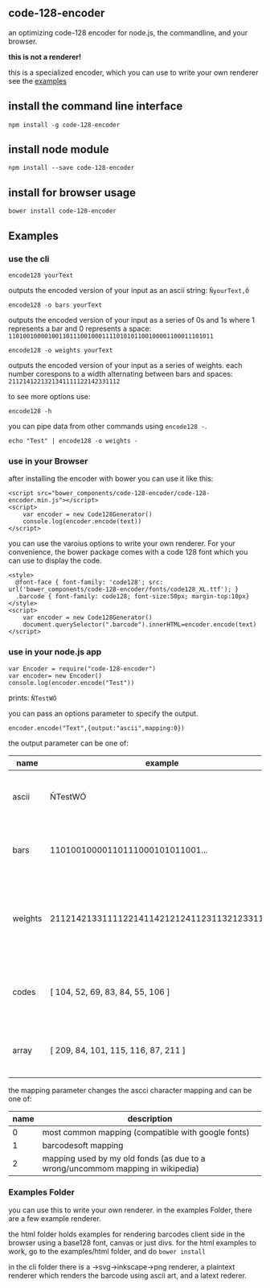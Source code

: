 ## code-128-encoder

an optimizing code-128 encoder for node.js, the commandline, and your browser.

**this is not a renderer!**

this is a specialized encoder, which you can use to write your own renderer see the [examples](#examples)

## install the command line interface

    npm install -g code-128-encoder

## install node module

    npm install --save code-128-encoder

## install for browser usage

    bower install code-128-encoder

## Examples

### use the cli

    encode128 yourText

outputs the encoded version of your input as an ascii string: `ÑyourText,Ó`

    encode128 -o bars yourText

outputs the encoded version of your input as a series of 0s and 1s where 1 represents a bar and 0 represents a space:  `110100100001001101110010001111010101100100001100011101011`

    encode128 -o weights yourText

outputs the encoded version of your input as a series of weights. each number corespons to a width alternating between bars and spaces: `2112141221321341111122142331112`

to see more options use:

    encode128 -h

you can pipe data from other commands using `encode128 -`.

    echo "Test" | encode128 -o weights -

### use in your Browser

after installing the encoder with bower you can use it like this:

    <script src="bower_components/code-128-encoder/code-128-encoder.min.js"></script>
    <script>
        var encoder = new Code128Generator()
        console.log(encoder.encode(text))
    </script>

you can use the varoius options to write your own renderer. For your convenience, the bower package comes with a code 128 font which you can use to display the code.

    <style>
      @font-face { font-family: 'code128'; src: url('bower_components/code-128-encoder/fonts/code128_XL.ttf'); }
      .barcode { font-family: code128; font-size:50px; margin-top:10px}
    </style>
    <script>
        var encoder = new Code128Generator()
        document.querySelector(".barcode").innerHTML=encoder.encode(text)
    </script>

###  use in your node.js app

    var Encoder = require("code-128-encoder")
    var encoder= new Encoder()
    console.log(encoder.encode("Test"))

prints: `ÑTestWÓ`

you can pass an options parameter to specify the output.

    encoder.encode("Text",{output:"ascii",mapping:0})

the output parameter can be one of:

| name | example | description |
| --- | --- | --- |
| ascii | ÑTestWÓ | the ascii characters of the encoded string |
| bars | 11010010000110111000101011001... | a 1 represents a bar a 0 represents a space |
| weights | 2112142133111122141142121241123113212331112 | each number represents a width alternating between bars and spaces |
| codes | [ 104, 52, 69, 83, 84, 55, 106 ] | an array of code numbers as per the code 128 spec |
| array | [ 209, 84, 101, 115, 116, 87, 211 ] | the ascii code points of the encoded string |

the mapping parameter changes the ascci character mapping and can be one of:

| name | description |
| --- | --- |
| 0 | most common mapping (compatible with google fonts) |
| 1 | barcodesoft mapping|
| 2 | mapping used by my old fonds (as due to a wrong/uncommom mapping in wikipedia) |


### Examples Folder

you can use this to write your own renderer.
in the examples Folder, there are a few example renderer.

the html folder holds examples for rendering barcodes client side in the browser using a base128 font, canvas or just divs. for the html examples to work, go to the examples/html folder, and do `bower install`

in the cli folder there is a ->svg->inkscape->png renderer, a plaintext renderer which renders the barcode using ascii art, and a latext rederer.
